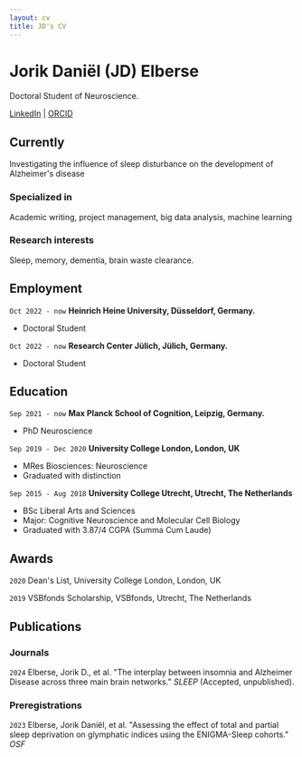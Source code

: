 ```yaml
---
layout: cv
title: JD's CV
---
```

# Jorik Daniël (JD) Elberse
Doctoral Student of Neuroscience.

<div id="webaddress">
<a href="https://www.linkedin.com/in/jd-elberse/">LinkedIn</a>
| <a href="https://orcid.org/0009-0009-7942-7771">ORCID</a>
</div>


## Currently

Investigating the influence of sleep disturbance on the development of Alzheimer's disease

### Specialized in

Academic writing, project management, big data analysis, machine learning


### Research interests

Sleep, memory, dementia, brain waste clearance.

## Employment

`Oct 2022 - now`
__Heinrich Heine University, Düsseldorf, Germany.__

- Doctoral Student

`Oct 2022 - now`
__Research Center Jülich, Jülich, Germany.__

- Doctoral Student

## Education

`Sep 2021 - now`
__Max Planck School of Cognition, Leipzig, Germany.__

- PhD Neuroscience

`Sep 2019 - Dec 2020`
__University College London, London, UK__

- MRes Biosciences: Neuroscience
- Graduated with distinction

`Sep 2015 - Aug 2018`
__University College Utrecht, Utrecht, The Netherlands__

- BSc Liberal Arts and Sciences
- Major: Cognitive Neuroscience and Molecular Cell Biology
- Graduated with 3.87/4 CGPA (Summa Cum Laude)


## Awards

`2020`
Dean's List, University College London, London, UK

`2019`
VSBfonds Scholarship, VSBfonds, Utrecht, The Netherlands



## Publications

<!-- A list is also available [online](https://scholar.google.com/citations?hl=en&user=wYH4l-oAAAAJ) -->

### Journals

`2024`
Elberse, Jorik D., et al. "The interplay between insomnia and Alzheimer Disease across three main brain networks." _SLEEP_ (Accepted, unpublished).

### Preregistrations

`2023`
Elberse, Jorik Daniël, et al. "Assessing the effect of total and partial sleep deprivation on glymphatic indices using the ENIGMA-Sleep cohorts." _OSF_

<!-- ### Footer

Last updated: June 2024 -->


